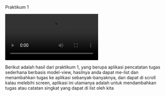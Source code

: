 Praktikum 1

![take1](state_management_annisa//assets/images/master_plan1.mp4)

Berikut adalah hasil dari praktikum 1, yang berupa aplikasi pencatatan tugas sederhana berbasis model-view, hasilnya anda dapat me-list dan menambahkan tugas ke aplikasi sebanyak-banyaknya, dan dapat di scroll kalau melebihi screen, aplikasi ini utamanya adalah untuk mendambahkan tugas atau catatan singkat yang dapat di list oleh kita
